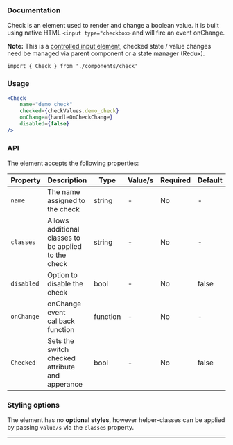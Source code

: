 ### Documentation

Check is an element used to render and change a boolean value. It is built using native HTML `<input type="checkbox>` and will fire an event onChange.

**Note:** This is a [controlled input element](https://reactjs.org/docs/forms.html), checked state / value changes need be managed via parent component or a state manager (Redux).

`import { Check } from './components/check'`

### Usage

```jsx
<Check 
	name="demo_check" 
	checked={checkValues.demo_check} 
	onChange={handleOnCheckChange} 
	disabled={false}
/>
```

### API

The element accepts the following properties:

Property | Description | Type | Value/s | Required | Default
-|-|-|-|-|-
`name` | The name assigned to the check | string | - | No | -
`classes` | Allows additional classes to be applied to the check | string | - | No | -
`disabled` | Option to disable the check | bool | - | No | false
`onChange` | onChange event callback function | function | - | No | -
`Checked` | Sets the switch checked attribute and apperance | bool | - | No | false

### Styling options

The element has no **optional styles**, however helper-classes can be applied by passing `value/s` via the `classes` property.

---